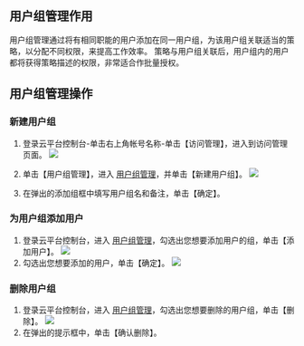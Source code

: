## 用户组管理作用
用户组管理通过将有相同职能的用户添加在同一用户组，为该用户组关联适当的策略，以分配不同权限，来提高工作效率。
策略与用户组关联后，用户组内的用户都将获得策略描述的权限，非常适合作批量授权。

## 用户组管理操作
### 新建用户组

1. 登录云平台控制台-单击右上角帐号名称-单击【访问管理】，进入到访问管理页面。
![](http://imgcache.tcecqpoc.fsphere.cn/image/mc.qcloudimg.com/static/img/70f40a3945e8491f98bad1e86bb13add/ff+%281%29.png)

2. 单击【用户组管理】，进入 [用户组管理](http://console.tcecqpoc.fsphere.cn/cam/groups)，并单击【新建用户组】。
![](http://imgcache.tcecqpoc.fsphere.cn/image/mc.qcloudimg.com/static/img/7b82e083aecdad2b56bbbae40b2f9975/image.png)

3. 在弹出的添加组框中填写用户组名和备注，单击【确定】。

### 为用户组添加用户

1. 登录云平台控制台，进入 [用户组管理](http://console.tcecqpoc.fsphere.cn/cam/groups)，勾选出您想要添加用户的组，单击【添加用户】。
![](http://imgcache.tcecqpoc.fsphere.cn/image/mc.qcloudimg.com/static/img/ca727878d3b49f5180e6bc7c604ec093/image.png)
2. 勾选出您想要添加的用户，单击【确定】。
![](http://imgcache.tcecqpoc.fsphere.cn/image/mc.qcloudimg.com/static/img/c07a8d6cebe4c5f9930bb33b941ab35b/image.png)

### 删除用户组

1. 登录云平台控制台，进入 [用户组管理](http://console.tcecqpoc.fsphere.cn/cam/groups)，勾选出您想要删除的用户组，单击【删除】。
![](http://imgcache.tcecqpoc.fsphere.cn/image/mc.qcloudimg.com/static/img/f16b7ee36c8af1a9757bbc06e02ae716/image.png)
2. 在弹出的提示框中，单击【确认删除】。
